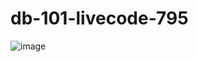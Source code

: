 # db-101-livecode-795

![image](https://user-images.githubusercontent.com/26819547/151331087-43f8c731-45b0-4d54-b4b8-ce51f9dcbf3a.png)
